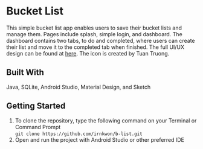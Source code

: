 # Bucket List

This simple bucket list app enables users to save their bucket lists and manage them. Pages include splash, simple login, and dashboard.
The dashboard contains two tabs, to do and completed, where users can create their list and move it to the completed tab when finished.
The full UI/UX design can be found at [here](https://drive.google.com/file/d/1CnPvpWo7IGxTmzu6USeORTCC1yrekR4P/view?usp=sharing).
The icon is created by Tuan Truong.

## Built With
Java, SQLite, Android Studio, Material Design, and Sketch

## Getting Started
1. To clone the repository, type the following command on your Terminal or Command Prompt  
``` git clone https://github.com/irnkwon/b-list.git ```
2. Open and run the project with Android Studio or other preferred IDE

